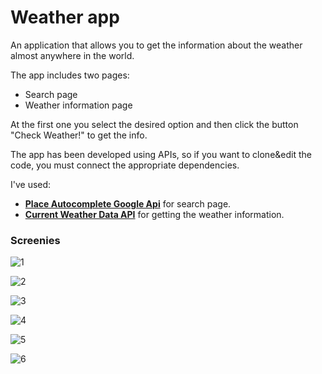 # Weather app

An application that allows you to get the information about the weather almost anywhere in the world.

The app includes two pages:

* Search page
* Weather information page



At the first one you select the desired option and then click the button "Check Weather!" to get the info.

The app has been developed using APIs, so if you want to clone&edit the code, you must connect the appropriate dependencies.

I've used:

* [**Place Autocomplete Google Api**](https://developers.google.com/maps/documentation/places/web-service/autocomplete) for search page.
* [**Current Weather Data API**](https://openweathermap.org/api) for getting the weather information.



### Screenies

![1](./src_md/1.jpg)

![2](./src_md/2.jpg)

![3](./src_md/3.jpg)

![4](./src_md/4.jpg)

![5](./src_md/5.jpg)

![6](./src_md/6.jpg)